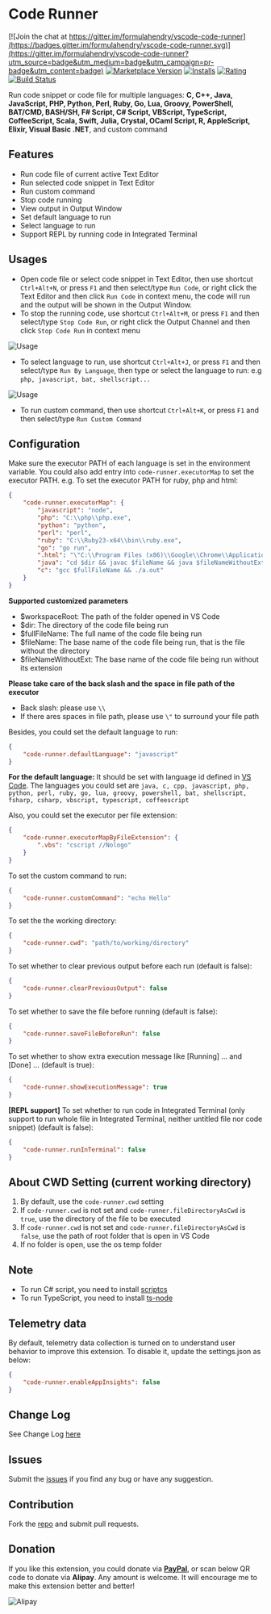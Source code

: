 # Code Runner

[![Join the chat at https://gitter.im/formulahendry/vscode-code-runner](https://badges.gitter.im/formulahendry/vscode-code-runner.svg)](https://gitter.im/formulahendry/vscode-code-runner?utm_source=badge&utm_medium=badge&utm_campaign=pr-badge&utm_content=badge) [![Marketplace Version](http://vsmarketplacebadge.apphb.com/version/formulahendry.code-runner.svg)](https://marketplace.visualstudio.com/items?itemName=formulahendry.code-runner) [![Installs](http://vsmarketplacebadge.apphb.com/installs/formulahendry.code-runner.svg)](https://marketplace.visualstudio.com/items?itemName=formulahendry.code-runner) [![Rating](http://vsmarketplacebadge.apphb.com/rating/formulahendry.code-runner.svg)](https://marketplace.visualstudio.com/items?itemName=formulahendry.code-runner) [![Build Status](https://travis-ci.org/formulahendry/vscode-code-runner.svg?branch=master)](https://travis-ci.org/formulahendry/vscode-code-runner)

Run code snippet or code file for multiple languages: **C, C++, Java, JavaScript, PHP, Python, Perl, Ruby, Go, Lua, Groovy, PowerShell, BAT/CMD, BASH/SH, F# Script, C# Script, VBScript, TypeScript, CoffeeScript, Scala, Swift, Julia, Crystal, OCaml Script, R, AppleScript, Elixir, Visual Basic .NET**, and custom command

## Features

* Run code file of current active Text Editor
* Run selected code snippet in Text Editor
* Run custom command
* Stop code running
* View output in Output Window
* Set default language to run
* Select language to run
* Support REPL by running code in Integrated Terminal

## Usages

* Open code file or select code snippet in Text Editor, then use shortcut `Ctrl+Alt+N`, or press `F1` and then select/type `Run Code`, or right click the Text Editor and then click `Run Code` in context menu, the code will run and the output will be shown in the Output Window.
* To stop the running code, use shortcut `Ctrl+Alt+M`, or press `F1` and then select/type `Stop Code Run`, or right click the Output Channel and then click `Stop Code Run` in context menu

![Usage](images/usage.gif)

* To select language to run, use shortcut `Ctrl+Alt+J`, or press `F1` and then select/type `Run By Language`, then type or select the language to run: e.g `php, javascript, bat, shellscript...`

![Usage](images/usageRunByLanguage.gif)

* To run custom command, then use shortcut `Ctrl+Alt+K`, or press `F1` and then select/type `Run Custom Command`

## Configuration

Make sure the executor PATH of each language is set in the environment variable.
You could also add entry into `code-runner.executorMap` to set the executor PATH.
e.g. To set the executor PATH for ruby, php and html:
```json
{
    "code-runner.executorMap": {
        "javascript": "node",
        "php": "C:\\php\\php.exe",
        "python": "python",
        "perl": "perl",
        "ruby": "C:\\Ruby23-x64\\bin\\ruby.exe",
        "go": "go run",
        ".html": "\"C:\\Program Files (x86)\\Google\\Chrome\\Application\\chrome.exe\"",
        "java": "cd $dir && javac $fileName && java $fileNameWithoutExt",
        "c": "gcc $fullFileName && ./a.out"
    }
}
```
**Supported customized parameters**
  * $workspaceRoot: The path of the folder opened in VS Code
  * $dir: The directory of the code file being run
  * $fullFileName: The full name of the code file being run
  * $fileName: The base name of the code file being run, that is the file without the directory
  * $fileNameWithoutExt: The base name of the code file being run without its extension

**Please take care of the back slash and the space in file path of the executor**
  * Back slash: please use `\\`
  * If there ares spaces in file path, please use `\"` to surround your file path

Besides, you could set the default language to run:
```json
{
    "code-runner.defaultLanguage": "javascript"
}
```
**For the default language:** It should be set with language id defined in [VS Code](https://github.com/Microsoft/vscode/tree/master/extensions). The languages you could set are `java, c, cpp, javascript, php, python, perl, ruby, go, lua, groovy, powershell, bat, shellscript, fsharp, csharp, vbscript, typescript, coffeescript`

Also, you could set the executor per file extension:
```json
{
    "code-runner.executorMapByFileExtension": {
        ".vbs": "cscript //Nologo"
    }
}
```

To set the custom command to run:
```json
{
    "code-runner.customCommand": "echo Hello"
}
```

To set the the working directory:
```json
{
    "code-runner.cwd": "path/to/working/directory"
}
```

To set whether to clear previous output before each run (default is false):
```json
{
    "code-runner.clearPreviousOutput": false
}
```

To set whether to save the file before running (default is false):
```json
{
    "code-runner.saveFileBeforeRun": false
}
```

To set whether to show extra execution message like [Running] ... and [Done] ... (default is true):
```json
{
    "code-runner.showExecutionMessage": true
}
```

**[REPL support]** To set whether to run code in Integrated Terminal (only support to run whole file in Integrated Terminal, neither untitled file nor code snippet) (default is false):
```json
{
    "code-runner.runInTerminal": false
}
```

## About CWD Setting (current working directory)
1. By default, use the `code-runner.cwd` setting
2. If `code-runner.cwd` is not set and `code-runner.fileDirectoryAsCwd` is `true`, use the directory of the file to be executed
3. If `code-runner.cwd` is not set and `code-runner.fileDirectoryAsCwd` is `false`, use the path of root folder that is open in VS Code
4. If no folder is open, use the os temp folder

## Note
* To run C# script, you need to install [scriptcs](http://scriptcs.net/)
* To run TypeScript, you need to install [ts-node](https://github.com/TypeStrong/ts-node)

## Telemetry data
By default, telemetry data collection is turned on to understand user behavior to improve this extension. To disable it, update the settings.json as below:
```json
{
    "code-runner.enableAppInsights": false
}
```

## Change Log
See Change Log [here](CHANGELOG.md)

## Issues
Submit the [issues](https://github.com/formulahendry/vscode-code-runner/issues) if you find any bug or have any suggestion.

## Contribution
Fork the [repo](https://github.com/formulahendry/vscode-code-runner) and submit pull requests.

## Donation

If you like this extension, you could donate via **[PayPal](https://www.paypal.me/junhanme)**, or scan below QR code to donate via **Alipay**. Any amount is welcome. It will encourage me to make this extension better and better!

![Alipay](images/alipay.png)